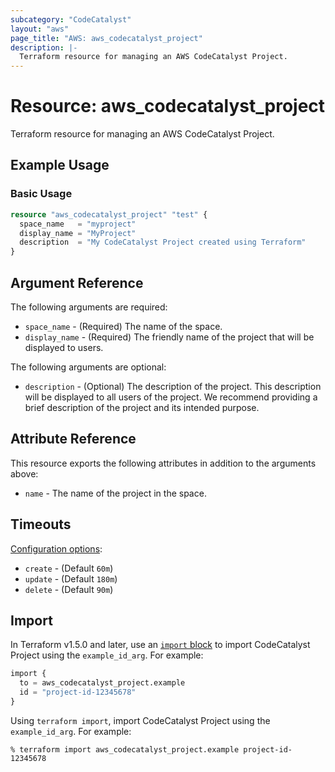 ```yaml
---
subcategory: "CodeCatalyst"
layout: "aws"
page_title: "AWS: aws_codecatalyst_project"
description: |-
  Terraform resource for managing an AWS CodeCatalyst Project.
---
```


# Resource: aws_codecatalyst_project

Terraform resource for managing an AWS CodeCatalyst Project.

## Example Usage

### Basic Usage

```terraform
resource "aws_codecatalyst_project" "test" {
  space_name   = "myproject"
  display_name = "MyProject"
  description  = "My CodeCatalyst Project created using Terraform"
}
```

## Argument Reference

The following arguments are required:

* `space_name` - (Required) The name of the space.
* `display_name` - (Required) The friendly name of the project that will be displayed to users.

The following arguments are optional:

* `description` - (Optional) The description of the project. This description will be displayed to all users of the project. We recommend providing a brief description of the project and its intended purpose.

## Attribute Reference

This resource exports the following attributes in addition to the arguments above:

* `name` - The name of the project in the space.

## Timeouts

[Configuration options](https://developer.hashicorp.com/terraform/language/resources/syntax#operation-timeouts):

* `create` - (Default `60m`)
* `update` - (Default `180m`)
* `delete` - (Default `90m`)

## Import

In Terraform v1.5.0 and later, use an [`import` block](https://developer.hashicorp.com/terraform/language/import) to import CodeCatalyst Project using the `example_id_arg`. For example:

```terraform
import {
  to = aws_codecatalyst_project.example
  id = "project-id-12345678"
}
```

Using `terraform import`, import CodeCatalyst Project using the `example_id_arg`. For example:

```console
% terraform import aws_codecatalyst_project.example project-id-12345678
```

